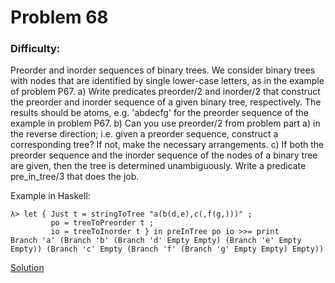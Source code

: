 # Problem 68
### Difficulty: 
Preorder and inorder sequences of binary trees. We consider binary trees with nodes that are identified by single lower-case letters, as in the example of problem P67.
a) Write predicates preorder/2 and inorder/2 that construct the preorder and inorder sequence of a given binary tree, respectively. The results should be atoms, e.g. 'abdecfg' for the preorder sequence of the example in problem P67.
b) Can you use preorder/2 from problem part a) in the reverse direction; i.e. given a preorder sequence, construct a corresponding tree? If not, make the necessary arrangements.
c) If both the preorder sequence and the inorder sequence of the nodes of a binary tree are given, then the tree is determined unambiguously. Write a predicate pre_in_tree/3 that does the job.

Example in Haskell:

```
λ> let { Just t = stringToTree "a(b(d,e),c(,f(g,)))" ;
         po = treeToPreorder t ;
         io = treeToInorder t } in preInTree po io >>= print
Branch 'a' (Branch 'b' (Branch 'd' Empty Empty) (Branch 'e' Empty Empty)) (Branch 'c' Empty (Branch 'f' (Branch 'g' Empty Empty) Empty))
```
[Solution](https://wiki.haskell.org/99_questions/Solutions/68)
